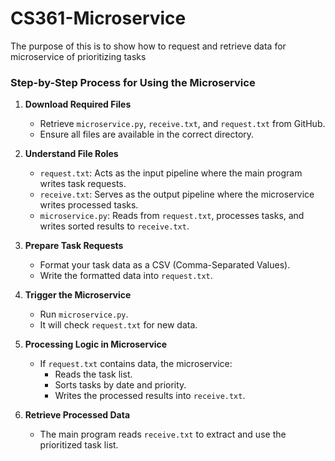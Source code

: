 # CS361-Microservice

The purpose of this is to show how to request and retrieve data for microservice of prioritizing tasks

### Step-by-Step Process for Using the Microservice  

1. **Download Required Files**  
   - Retrieve `microservice.py`, `receive.txt`, and `request.txt` from GitHub.  
   - Ensure all files are available in the correct directory.  

2. **Understand File Roles**  
   - `request.txt`: Acts as the input pipeline where the main program writes task requests.  
   - `receive.txt`: Serves as the output pipeline where the microservice writes processed tasks.  
   - `microservice.py`: Reads from `request.txt`, processes tasks, and writes sorted results to `receive.txt`.  

3. **Prepare Task Requests**  
   - Format your task data as a CSV (Comma-Separated Values).  
   - Write the formatted data into `request.txt`.  

4. **Trigger the Microservice**  
   - Run `microservice.py`.  
   - It will check `request.txt` for new data.  

5. **Processing Logic in Microservice**  
   - If `request.txt` contains data, the microservice:  
     - Reads the task list.  
     - Sorts tasks by date and priority.  
     - Writes the processed results into `receive.txt`.  

6. **Retrieve Processed Data**  
   - The main program reads `receive.txt` to extract and use the prioritized task list.  

